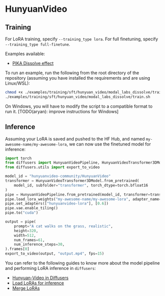 # HunyuanVideo

## Training

For LoRA training, specify `--training_type lora`. For full finetuning, specify `--training_type full-finetune`.

Examples available:
- [PIKA Dissolve effect](../../examples/training/sft/hunyuan_video/modal_labs_dissolve/)

To run an example, run the following from the root directory of the repository (assuming you have installed the requirements and are using Linux/WSL):

```bash
chmod +x ./examples/training/sft/hunyuan_video/modal_labs_dissolve/train.sh
./examples/training/sft/hunyuan_video/modal_labs_dissolve/train.sh
```

On Windows, you will have to modify the script to a compatible format to run it. [TODO(aryan): improve instructions for Windows]

## Inference

Assuming your LoRA is saved and pushed to the HF Hub, and named `my-awesome-name/my-awesome-lora`, we can now use the finetuned model for inference:

```py
import torch
from diffusers import HunyuanVideoPipeline, HunyuanVideoTransformer3DModel
from diffusers.utils import export_to_video

model_id = "hunyuanvideo-community/HunyuanVideo"
transformer = HunyuanVideoTransformer3DModel.from_pretrained(
    model_id, subfolder="transformer", torch_dtype=torch.bfloat16
)
pipe = HunyuanVideoPipeline.from_pretrained(model_id, transformer=transformer, torch_dtype=torch.float16)
pipe.load_lora_weights("my-awesome-name/my-awesome-lora", adapter_name="hunyuanvideo-lora")
pipe.set_adapters(["hunyuanvideo-lora"], [0.6])
pipe.vae.enable_tiling()
pipe.to("cuda")

output = pipe(
    prompt="A cat walks on the grass, realistic",
    height=320,
    width=512,
    num_frames=61,
    num_inference_steps=30,
).frames[0]
export_to_video(output, "output.mp4", fps=15)
```

You can refer to the following guides to know more about the model pipeline and performing LoRA inference in `diffusers`:

- [Hunyuan-Video in Diffusers](https://huggingface.co/docs/diffusers/main/api/pipelines/hunyuan_video)
- [Load LoRAs for inference](https://huggingface.co/docs/diffusers/main/en/tutorials/using_peft_for_inference)
- [Merge LoRAs](https://huggingface.co/docs/diffusers/main/en/using-diffusers/merge_loras)